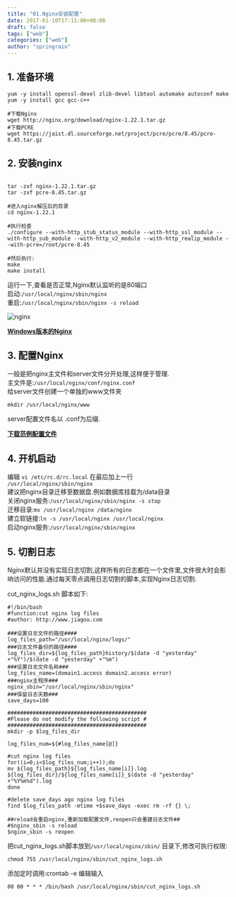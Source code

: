 ```yaml
---
title: "01.Nginx安装配置"
date: 2017-01-10T17:11:00+08:00
draft: false
tags: ["web"]
categories: ["web"]
author: "springrain"
---
```


## 1. 准备环境
```shell
yum -y install openssl-devel zlib-devel libtool automake autoconf make  
yum -y install gcc gcc-c++  

#下载Nginx   
wget http://nginx.org/download/nginx-1.22.1.tar.gz
#下载PCRE 
wget https://jaist.dl.sourceforge.net/project/pcre/pcre/8.45/pcre-8.45.tar.gz
```
## 2. 安装nginx
```shell

tar -zxf nginx-1.22.1.tar.gz
tar -zxf pcre-8.45.tar.gz

#进入nginx解压后的目录
cd nginx-1.22.1

#执行检查
./configure --with-http_stub_status_module --with-http_ssl_module --with-http_sub_module --with-http_v2_module --with-http_realip_module --with-pcre=/root/pcre-8.45

#然后执行:
make
make install
```
运行一下,查看是否正常,Nginx默认监听的是80端口  
启动:```/usr/local/nginx/sbin/nginx```  
重启:```/usr/local/nginx/sbin/nginx -s reload```  

![nginx](/01/01-nginx-config-01.jpg)  

**[Windows版本的Nginx](/01/nginx-windows.zip)**  

## 3. 配置Nginx
一般是把nginx主文件和server文件分开处理,这样便于管理.  
主文件是:```/usr/local/nginx/conf/nginx.conf```    
给server文件创建一个单独的www文件夹 
```shell 
mkdir /usr/local/nginx/www  
```
server配置文件名以 .conf为后缀.  
  

**[下载范例配置文件](/01/conf.zip)**  


## 4. 开机启动
编辑 ```vi /etc/rc.d/rc.local``` 在最后加上一行    
```/usr/local/nginx/sbin/nginx```   
建议把nginx目录迁移至数据盘.例如数据库挂载为/data目录    
关闭nginx服务:```/usr/local/nginx/sbin/nginx -s stop```   
迁移目录:```mv /usr/local/nginx /data/nginx```  
建立软链接:```ln -s /usr/local/nginx /usr/local/nginx```   
启动nginx服务:```/usr/local/nginx/sbin/nginx```    

## 5. 切割日志
Nginx默认并没有实现日志切割,这样所有的日志都在一个文件里,文件很大时会影响访问的性能.通过每天零点调用日志切割的脚本,实现Nginx日志切割.

cut_nginx_logs.sh 脚本如下:
```shell
#!/bin/bash
#function:cut nginx log files 
#author: http://www.jiagou.com

###设置日志文件的路径####
log_files_path="/usr/local/nginx/logs/"
###日志文件备份的路径####
log_files_dir=${log_files_path}history/$(date -d "yesterday" +"%Y")/$(date -d "yesterday" +"%m")
###设置日志文件名称###
log_files_name=(domain1.access domain2.access error)
###nginx主程序###
nginx_sbin="/usr/local/nginx/sbin/nginx"
###保留日志天数###
save_days=100

############################################
#Please do not modify the following script #
############################################
mkdir -p $log_files_dir

log_files_num=${#log_files_name[@]}

#cut nginx log files
for((i=0;i<$log_files_num;i++));do
mv ${log_files_path}${log_files_name[i]}.log ${log_files_dir}/${log_files_name[i]}_$(date -d "yesterday" +"%Y%m%d").log
done

#delete save_days ago nginx log files
find $log_files_path -mtime +$save_days -exec rm -rf {} \; 

##reload会重启nginx,重新加载配置文件,reopen只会重建日志文件##
#$nginx_sbin -s reload
$nginx_sbin -s reopen
```
把cut_nginx_logs.sh脚本放到```/usr/local/nginx/sbin/``` 目录下,修改可执行权限:
```shell
chmod 755 /usr/local/nginx/sbin/cut_nginx_logs.sh
```
添加定时调用:crontab -e 编辑输入   
```shell
00 00 * * * /bin/bash /usr/local/nginx/sbin/cut_nginx_logs.sh
```


